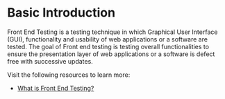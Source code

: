 # Basic Introduction

Front End Testing is a testing technique in which Graphical User Interface (GUI), functionality and usability of web applications or a software are tested. The goal of Front end testing is testing overall functionalities to ensure the presentation layer of web applications or a software is defect free with successive updates.

Visit the following resources to learn more:

- [What is Front End Testing?](https://www.guru99.com/frontend-testing.html)